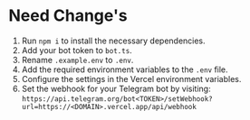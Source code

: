 # Need Change's
1. Run `npm i` to install the necessary dependencies.
2. Add your bot token to `bot.ts`.
3. Rename `.example.env` to `.env`.
4. Add the required environment variables to the `.env` file.
5. Configure the settings in the Vercel environment variables.
6. Set the webhook for your Telegram bot by visiting:  
   `https://api.telegram.org/bot<TOKEN>/setWebhook?url=https://<DOMAIN>.vercel.app/api/webhook`
